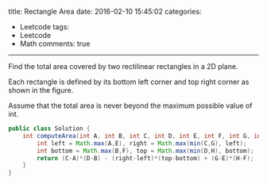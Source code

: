 title: Rectangle Area
date: 2016-02-10 15:45:02
categories:
- Leetcode
tags:
- Leetcode
- Math
comments: true


---

Find the total area covered by two rectilinear rectangles in a 2D plane.

Each rectangle is defined by its bottom left corner and top right corner as shown in the figure.

Assume that the total area is never beyond the maximum possible value of int.

```java
public class Solution {
    int computeArea(int A, int B, int C, int D, int E, int F, int G, int H) {
        int left = Math.max(A,E), right = Math.max(min(C,G), left);
        int bottom = Math.max(B,F), top = Math.max(min(D,H), bottom);
        return (C-A)*(D-B) - (right-left)*(top-bottom) + (G-E)*(H-F);
    }
}
```